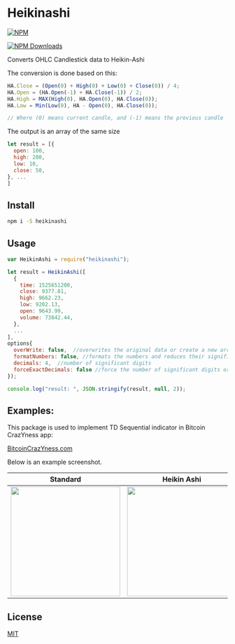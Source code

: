# Heikinashi

[![NPM](https://badge.fury.io/js/crypto-price-monitor.svg)](https://www.npmjs.com/package/heikinashi)

[![NPM Downloads][downloadst-image]][downloads-url]

[downloads-image]: https://img.shields.io/npm/dm/heikinashi.svg
[downloadst-image]: https://img.shields.io/npm/dt/heikinashi.svg
[downloads-url]: https://npmjs.org/package/heikinashi


Converts OHLC Candlestick data to Heikin-Ashi

The conversion is done based on this:

```javascript
HA.Close = (Open(0) + High(0) + Low(0) + Close(0)) / 4;
HA.Open = (HA.Open(-1) + HA.Close(-1)) / 2;
HA.High = MAX(High(0), HA.Open(0), HA.Close(0));
HA.Low = Min(Low(0), HA - Open(0), HA.Close(0));

// Where (0) means current candle, and (-1) means the previous candle
```

The output is an array of the same size

```javascript
let result = [{
  open: 100,
  high: 200,
  low: 10,
  close: 50,
}, ...
]
```

## Install

```bash
npm i -S heikinashi
```

## Usage

```javascript
var HeikinAshi = require("heikinashi");

let result = HeikinAshi([
  {
    time: 1525651200,
    close: 9377.81,
    high: 9662.23,
    low: 9202.13,
    open: 9643.99,
    volume: 73842.44,
  },
  ...
],
options{
  overWrite: false,  //overwrites the original data or create a new array
  formatNumbers: false, //formats the numbers and reduces their significant digits based on the values
  decimals: 4,  //number of significant digits
  forceExactDecimals: false //force the number of significant digits or reduce them if the number is high
});

console.log("result: ", JSON.stringify(result, null, 2));
```

## Examples:

This package is used to implement TD Sequential indicator in Bitcoin CrazYness app:

[BitcoinCrazYness.com](http://bitcoincrazyness.com)

Below is an example screenshot.
<center>

| Standard| Heikin Ashi |
| ------------- |-------------|
| <img src="https://raw.githubusercontent.com/ourarash/heikinashi/master/screenshots/standard.jpg" width="250"> | <img src="https://raw.githubusercontent.com/ourarash/heikinashi/master/screenshots/heikinashi.jpg" width="250"> |

</center>

## License

[MIT](http://vjpr.mit-license.org)
